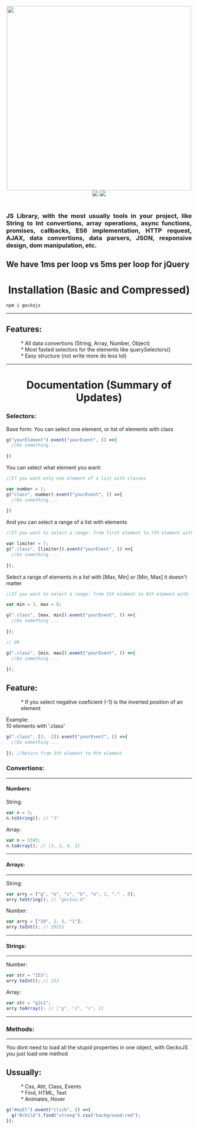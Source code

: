 <div align="center">
  <img src="https://raw.githubusercontent.com/alexsan134/GickoJS/master/bns.png" width="500">
  </br>
  <img src="https://img.shields.io/badge/license-MIT-blue.svg">
  <img src="https://img.shields.io/badge/build-success-brightgreen.svg">
</div>
<br>
<div align="justify"><h3>JS Library, with the most usually tools in your project, like String to Int convertions, array operations, async functions, promises, callbacks, ES6 implementation, HTTP request, AJAX, data convertions, data parsers, JSON, responsive design, dom manipulation, etc.</h3></div>

## We have 1ms per loop vs 5ms per loop for jQuery

<div align="center"><h1>Installation (Basic and Compressed)</h1></div>


```
npm i geckojs
```
--------------

<dl>
  <dt><h2>Features:</h2></dt>
  <dd>* All data convertions (String, Array, Number, Object)</dd>
  <dd>* Most fasted selectors for the elements like querySelectors()</dd>
  <dd>* Easy structure (not write more do less lol)</dd>
</dl>

-------------
<div align="center"><h1>Documentation (Summary of Updates)</h1></div>
<div align="left"><h3>Selectors:</h3></div>

Base form:
You can select one element, or list of elements with class

```javascript
g("yourElement").event("yourEvent", () =>{
  //Do something ...
  
})
```

You can select what element you want:

```javascript
//If you want only one element of a list with classes

var number = 2;
g("class", number).event("yourEvent", () =>{
  //Do something ...
  
})
```

And you can select a range of a list with elements

```javascript
//If you want to select a range: from first element to 7th element with '.class'

var limiter = 7;
g(".class", [limiter]).event("yourEvent", () =>{
  //Do something ...
  
});
```

Select a range of elements in a list with [Max, Min] or [Min, Max] 
it doesn't matter


```javascript
//If you want to select a range: from 3th element to 8th element with '.class'

var min = 3, max = 8;

g(".class", [max, min]).event("yourEvent", () =>{
  //Do something ...
  
});

// OR

g(".class", [min, max]).event("yourEvent", () =>{
  //Do something ...
  
});

```

<dl>
  <dt><h2>Feature:</h2></dt>
  <dd>* If you select negative coeficient (-1) is the inverted position of an element</dd>
</dl>

Example:
</br>
10 elements with '.class' 

```javascript
g(".class", [3, -2]).event("yourEvent", () =>{
  //Do something ...
  
}); //Return from 3th element to 9th element
```

<div align="left"><h3>Convertions:</h3></div>

-----------

<div align="left"><h4>Numbers:</h4></div>

String:

```javascript
var n = 3;
n.toString(); // "3"
```

Array:

```javascript
var n = 3343;
n.toArray(); // [3, 3, 4, 3]
```
--------------

<div align="left"><h4>Arrays:</h4></div>

--------------

String:

```javascript
var arry = ["g", "e", "c", "k", "o", 1, "." , 0];
arry.toString(); // "gecko1.0"
```

Number:

```javascript
var arry = ["29", 2, 5, "1"];
arry.toInt(); // 29251
```
---------------

<div align="left"><h4>Strings:</h4></div>

---------------

Number:

```javascript
var str = "153";
arry.toInt(); // 153
```

Array:

```javascript
var str = "gJs1";
arry.toArray(); // ["g", "J", "s", 1]
```

----------------



<div align="left"><h3>Methods:</h3></div>

-----------

You dont need to load all the stupid properties in one object, with GeckoJS you just load one method

<dl>
  <dt><h2>Ussually:</h2></dt>
  <dd>* Css, Attr, Class, Events</dd>
  <dd>* Find, HTML, Text</dd>
  <dd>* Animates, Hover</dd>
</dl>



```javascript
g("#myEl").event("click", () =>{
  g("#child").find("strong").css("background:red");
});
```




